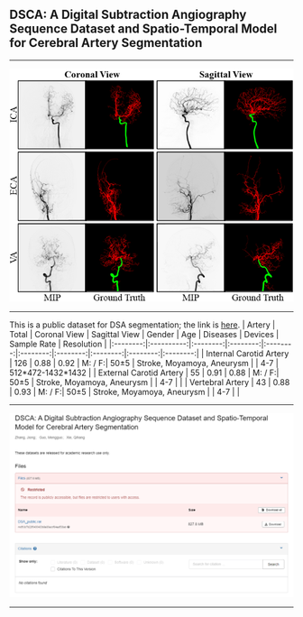 ## DSCA: A Digital Subtraction Angiography Sequence Dataset and Spatio-Temporal Model for Cerebral Artery Segmentation
****
![image](https://github.com/jiongzhang-john/DSCA/blob/main/images/label.png)
****
This is a public dataset for DSA segmentation; the link is [here](https://zenodo.org/records/11255024).
| Artery | Total | Coronal View | Sagittal View | Gender | Age | Diseases | Devices | Sample Rate | Resolution |
|:--------:|:----------:|:--------:|:--------:|:--------:|:--------:|:--------:|:--------:|:--------:|:--------:|
| Internal Carotid Artery | 126 | 0.88 | 0.92   | M: / F:| 50&plusmn;5    | Stroke, Moyamoya, Aneurysm      |        | 4-7      | 512\*472-1432\*1432        | 
| External Carotid Artery | 55  | 0.91 | 0.88   | M: / F:| 50&plusmn;5    | Stroke, Moyamoya, Aneurysm      |        | 4-7      |         | 
| Vertebral Artery        | 43  | 0.88 | 0.93   | M: / F:| 50&plusmn;5    | Stroke, Moyamoya, Aneurysm      |        | 4-7      |         | 

****
![image](https://github.com/jiongzhang-john/DSCA/blob/main/images/link_.png)
****
